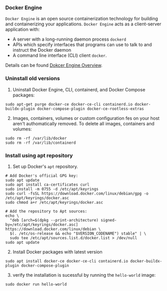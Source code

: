### Docker Engine
`Docker Engine` is an open source containerization technology for building and containerizing your applications. 
`Docker Engine` acts as a client-server application with:
- A server with a long-running daemon process `dockerd`
- APIs which specify interfaces that programs can use to talk to and instruct the Docker daemon
- A command line interface (CLI) client `docker`.

Details can be found [Dokcer Engine Overview](https://docs.docker.com/engine/).

### Uninstall old versions
1. Uninstall Docker Engine, CLI, containerd, and Docker Compose packages:
```
sudo apt-get purge docker-ce docker-ce-cli containerd.io docker-buildx-plugin docker-compose-plugin docker-ce-rootless-extras
```
2. Images, containers, volumes or custom configuration fes on your host aren't authomatically removed. To delete all 
images, containers and volumes:
```
sudo rm -rf /var/lib/docker
sudo rm -rf /var/lib/containerd
```

### Install using apt repository
1. Set up Docker's `apt` repository.
```
# Add Docker's official GPG key:
sudo apt update
sudo apt install ca-certificates curl
sudo install -m 0755 -d /etc/apt/keyrings
sudo curl -fsSL https://download.docker.com/linux/debian/gpg -o /etc/apt/keyrings/docker.asc
sudo chmod a+r /etc/apt/keyrings/docker.asc

# Add the repository to Apt sources:
echo \
  "deb [arch=$(dpkg --print-architecture) signed-by=/etc/apt/keyrings/docker.asc] https://download.docker.com/linux/debian \
  $(. /etc/os-release && echo "$VERSION_CODENAME") stable" | \
  sudo tee /etc/apt/sources.list.d/docker.list > /dev/null
sudo apt update
```

2. Install Docker packages with latest version
```
sudo apt install docker-ce docker-ce-cli containerd.io docker-buildx-plugin docker-compose-plugin
```
3. verify the installation is sucessful by running the `hello-world` image:
```
sudo docker run hello-world
```

